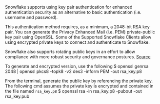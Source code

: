 Snowflake supports using key pair authentication for enhanced authentication security as an alternative to basic authentication (i.e. username and password).

This authentication method requires, as a minimum, a 2048-bit RSA key pair. You can generate the Privacy Enhanced Mail (i.e. PEM) private-public key pair using OpenSSL. Some of the Supported Snowflake Clients allow using encrypted private keys to connect and authenticate to Snowflake. 

Snowflake also supports rotating public keys in an effort to allow compliance with more robust security and governance postures. [Source](https://docs.snowflake.com/en/user-guide/key-pair-auth.html)

To generate and encrypted version, use the following
$ openssl genrsa 2048 | openssl pkcs8 -topk8 -v2 des3 -inform PEM -out rsa_key.p8

From the terminal, generate the public key by referencing the private key. The following cmd assumes the private key is encrypted and contained in the file named `rsa_key.p8`
$ openssl rsa -in rsa_key.p8 -pubout -out rsa_key.pub
